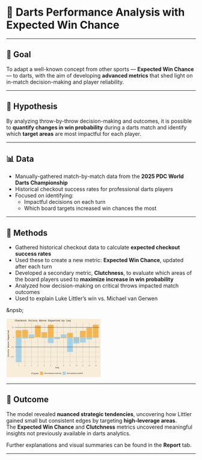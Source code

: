 # 🎯 Darts Performance Analysis with Expected Win Chance

---

## 🎯 Goal

To adapt a well-known concept from other sports — **Expected Win Chance** — to darts, with the aim of developing **advanced metrics** that shed light on in-match decision-making and player reliability.

---

## 🧠 Hypothesis

By analyzing throw-by-throw decision-making and outcomes, it is possible to **quantify changes in win probability** during a darts match and identify which **target areas** are most impactful for each player.

---

## 📊 Data

- Manually-gathered match-by-match data from the **2025 PDC World Darts Championship**
- Historical checkout success rates for professional darts players
- Focused on identifying:
  - Impactful decisions on each turn
  - Which board targets increased win chances the most

---

## 🧪 Methods

- Gathered historical checkout data to calculate **expected checkout success rates**
- Used these to create a new metric: **Expected Win Chance**, updated after each turn
- Developed a secondary metric, **Clutchness**, to evaluate which areas of the board players used to **maximize increase in win probability**
- Analyzed how decision-making on critical throws impacted match outcomes
- Used to explain Luke Littler’s win vs. Michael van Gerwen

&npsb;

<img src="Highlighted%20Visuals/Expected%20Win%20Points.png" width="50%">

---

## 🏁 Outcome

The model revealed **nuanced strategic tendencies**, uncovering how Littler gained small but consistent edges by targeting **high-leverage areas**.  
The **Expected Win Chance** and **Clutchness** metrics uncovered meaningful insights not previously available in darts analytics.

Further explanations and visual summaries can be found in the **Report** tab.

---


